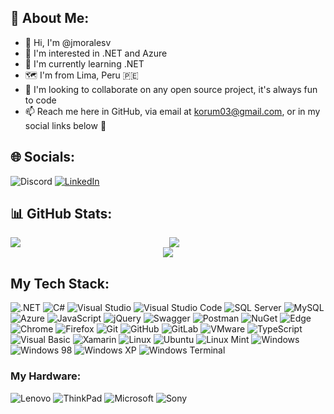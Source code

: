 ## 💫 About Me:
- 👋 Hi, I'm @jmoralesv
- 👀 I'm interested in .NET and Azure
- 🌱 I'm currently learning .NET
- 🗺 I'm from Lima, Peru 🇵🇪
- 💞️ I'm looking to collaborate on any open source project, it's always fun to code
- 📫 Reach me here in GitHub, via email at korum03@gmail.com, or in my social links below 🙌

## 🌐 Socials:
![Discord](https://img.shields.io/badge/jmoralesv03-white?logo=discord)
[![LinkedIn](https://img.shields.io/badge/LinkedIn-%230077B5.svg?logo=linkedin&logoColor=white)](https://www.linkedin.com/in/jorgemoralesvidal/) 

## 📊 GitHub Stats:
<!--
![](https://github-readme-stats.vercel.app/api?username=jmoralesv&show_icons=true&count_private=true&hide_border=true&theme=default&bg_color=00000000)<br/>
![](https://github-readme-streak-stats.herokuapp.com/?user=jmoralesv&theme=default&hide_border=true&background=FFFFFF00)<br/>
![](https://github-readme-stats.vercel.app/api/top-langs/?username=jmoralesv&theme=default&hide_border=true&bg_color=00000000)
-->

<div align="center" sty>
    <img src="https://github-readme-stats.vercel.app/api?username=jmoralesv&show_icons=true&count_private=true&hide_border=true&theme=default&bg_color=00000000" align="left" />
    <img src="https://github-readme-stats.vercel.app/api/top-langs/?username=jmoralesv&theme=default&hide_border=true&bg_color=00000000">
</div>
<div align="center">
    <img src="https://github-readme-activity-graph.vercel.app/graph?username=jmoralesv&theme=github&hide_border=true&bg_color=00000000"/>
</div>

## My Tech Stack:
![.NET](https://img.shields.io/badge/.NET-8A2BE2?style=for-the-badge&logo=dotnet&logoColor=white)
![C#](https://img.shields.io/badge/c%23-%23239120.svg?style=for-the-badge&logo=c-sharp&logoColor=white)
![Visual Studio](https://img.shields.io/badge/Visual%20Studio-8A2BE2?style=for-the-badge&logo=visualstudio&logoColor=white)
![Visual Studio Code](https://img.shields.io/badge/Visual%20Studio%20Code-blue?style=for-the-badge&logo=visualstudiocode&logoColor=white)
![SQL Server](https://img.shields.io/badge/SQL%20Server-red?style=for-the-badge&logo=microsoftsqlserver&logoColor=white)
![MySQL](https://img.shields.io/badge/MySQL-blue?style=for-the-badge&logo=mysql&logoColor=white)
![Azure](https://img.shields.io/badge/Azure-blue?style=for-the-badge&logo=microsoftazure&logoColor=white)
![JavaScript](https://img.shields.io/badge/JavaScript-darkgreen?style=for-the-badge&logo=javascript&logoColor=white)
![jQuery](https://img.shields.io/badge/jQuery-blue?style=for-the-badge&logo=jquery&logoColor=white)
![Swagger](https://img.shields.io/badge/-Swagger-%23Clojure?style=for-the-badge&logo=swagger&logoColor=white)
![Postman](https://img.shields.io/badge/Postman-FF6C37?style=for-the-badge&logo=postman&logoColor=white)
![NuGet](https://img.shields.io/badge/NuGet-darkblue?style=for-the-badge&logo=nuget&logoColor=white)
![Edge](https://img.shields.io/badge/Microsoft%20Edge-blue?style=for-the-badge&logo=microsoftedge&logoColor=white)
![Chrome](https://img.shields.io/badge/Google%20Chrome-green?style=for-the-badge&logo=googlechrome&logoColor=white)
![Firefox](https://img.shields.io/badge/Firefox-red?style=for-the-badge&logo=firefox&logoColor=white)
![Git](https://img.shields.io/badge/Git-orange?style=for-the-badge&logo=git&logoColor=white)
![GitHub](https://img.shields.io/badge/GitHub-8A2BE2?style=for-the-badge&logo=github&logoColor=white)
![GitLab](https://img.shields.io/badge/GitLab-orange?style=for-the-badge&logo=gitlab&logoColor=white)
![VMware](https://img.shields.io/badge/VMware-fire?style=for-the-badge&logo=vmware&logoColor=white)
![TypeScript](https://img.shields.io/badge/TypeScript-green?style=for-the-badge&logo=typescript&logoColor=white)
![Visual Basic](https://img.shields.io/badge/Visual%20Basic%20.NET-green?style=for-the-badge&logo=visualbasic&logoColor=white)
![Xamarin](https://img.shields.io/badge/Xamarin-blue?style=for-the-badge&logo=xamarin&logoColor=white)
![Linux](https://img.shields.io/badge/Linux-yellow?style=for-the-badge&logo=linux&logoColor=white)
![Ubuntu](https://img.shields.io/badge/Ubuntu-8A2BE2?style=for-the-badge&logo=ubuntu&logoColor=white)
![Linux Mint](https://img.shields.io/badge/Linux%20Mint-green?style=for-the-badge&logo=linuxmint&logoColor=white)
![Windows](https://img.shields.io/badge/Windows-blue?style=for-the-badge&logo=windows&logoColor=white)
![Windows 98](https://img.shields.io/badge/Windows%2098-black?style=for-the-badge&logo=windows95&logoColor=white)
![Windows XP](https://img.shields.io/badge/Windows%20XP-green?style=for-the-badge&logo=windowsxp&logoColor=white)
![Windows Terminal](https://img.shields.io/badge/Windows%20Terminal-black?style=for-the-badge&logo=windowsterminal&logoColor=white)

### My Hardware:
![Lenovo](https://img.shields.io/badge/Lenovo-red?style=for-the-badge&logo=lenovo&logoColor=white)
![ThinkPad](https://img.shields.io/badge/ThinkPad-red?style=for-the-badge&logo=thinkpad&logoColor=white)
![Microsoft](https://img.shields.io/badge/Microsoft-blue?style=for-the-badge&logo=microsoft&logoColor=white)
![Sony](https://img.shields.io/badge/Sony-black?style=for-the-badge&logo=sony&logoColor=white)

<!---
jmoralesv/jmoralesv is a ✨ special ✨ repository because its `README.md` (this file) appears on your GitHub profile.
You can click the Preview link to take a look at your changes.
--->
